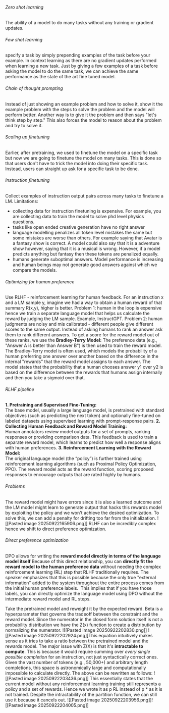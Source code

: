 ###### Zero shot learning
The ability of a model to do many tasks without any training or gradient updates.
###### Few shot learning
specify a task by simply prepending examples of the task before your example. In context learning as there are no gradient updates performed when learning a new task. Just by giving a few examples of a task before asking the model to do the same task, we can achieve the same performance as the state of the art fine tuned model. 
###### Chain of thought prompting
Instead of just showing an example problem and how to solve it, show it the example problem with the steps to solve the problem and the model will perform better. Another way is to give it the problem and then says "let's think step by step." This also forces the model to reason about the problem and try to solve it. 
###### Scaling up finetuning
Earlier, after pretraining, we used to finetune the model on a specific task but now we are going to finetune the model on many tasks. This is done so that users don't have to trick the model into doing their specific task. Instead, users can straight up ask for a specific task to be done. 
###### Instruction finetuning
Collect examples of instruction output pairs across many tasks to finetune a LM. 
Limitations:
- collecting data for instruction finetuning is expensive. For example, you are collecting data to train the model to solve phd level physics questions. 
- tasks like open ended creative generation have no right answer
- language modelling penalizes all token level mistakes the same but some mistakes are worse than others. For example saying that Avatar is a fantasy show is correct. A model could also say that it is a adventure show however, saying that it is a musical is wrong. However, if a model predicts anything but fantasy then these tokens are penalized equally. 
- humans generate suboptimal answers. Model performance is increasing and human beings may not generate good answers against which we compare the models.
###### Optimizing for human preference
Use RLHF - reinforcement learning for human feedback. For an instruction x and a LM sample y, imagine we had a way to obtain a human reward of that summary R(x,y), higher is better. 
Problem 1:  human in the loop is expensive hence we train a separate language model that helps us calculate the reward by judging the LM sample. Example, InstructGPT.
Problem 2: human judgments are noisy and mis calibrated - different people give different scores to the same output. Instead of asking humans to rank an answer ask them to rank different answers. To get a score for the reward model out of these ranks, we use the **Bradley-Terry Model:** The preference data (e.g., "Answer A is better than Answer B") is then used to train the reward model. The Bradley-Terry model is often used, which models the probability of a human preferring one answer over another based on the difference in the internal "rewards" that the reward model assigns to each answer. The model states that the probability that a human chooses answer y1 over y2 is based on the difference between the rewards that humans assign internally and then you take a sigmoid over that. 
###### RLHF pipeline
**1. Pretraining and Supervised Fine-Tuning:**  
The base model, usually a large language model, is pretrained with standard objectives (such as predicting the next token) and optionally fine-tuned on labeled datasets using supervised learning with prompt-response pairs.
**2. Collecting Human Feedback and Reward Model Training:**  
Human annotators review model outputs for a set of prompts, ranking responses or providing comparison data. This feedback is used to train a separate reward model, which learns to predict how well a response aligns with human preferences.
**3. Reinforcement Learning with the Reward Model:**  
The original language model (the “policy”) is further trained using reinforcement learning algorithms (such as Proximal Policy Optimization, PPO). The reward model acts as the reward function, scoring proposed responses to encourage outputs that are rated highly by humans.
###### Problems
The reward model might have errors since it is also a learned outcome and the LM model might learn to generate output that hacks this rewards model by exploiting the policy and we won't achieve the desired optimization. To solve this, we can add a penalty for drifting too far from the initialization.
![[Pasted image 20250922165906.png]]
RLHF can be incredibly complex hence we shift to direct preference optimization.
###### Direct preference optimization
DPO allows for writing the **reward model directly in terms of the language model itself**
Because of this direct relationship, you can **directly fit the reward model to the human preference data** without needing the complex reinforcement learning (RL) step that RLHF traditionally requires. The speaker emphasizes that this is possible because the only true "external information" added to the system throughout the entire process comes from the initial human preference labels.  This implies that if you have those labels, you can directly optimize the language model using DPO without the intermediate reward model and RL steps.

Take the pretrained model and reweight it by the expected reward. Beta is a hyperparameter that governs the tradeoff between the constraint and the reward model. Since the numerator in the closed form solution itself is not a probability distribution we have the Z(x) function to create a distribution by normalizing the numerator. 
![[Pasted image 20250922202830.png]]
![[Pasted image 20250922202924.png]]This equation intuitively makes sense as it tries to take a ratio between the pretrained model and the rewards model. The major issue with Z(X) is that it's **intractable to compute**. This is because it would require summing over _every single possible completion_ for an instruction, not just syntactically correct ones. Given the vast number of tokens (e.g., 50,000+) and arbitrary length completions, this space is astronomically large and computationally impossible to calculate directly. The above can be rewritten as follows:
![[Pasted image 20250922203436.png]]
This essentially states that the current model without any reinforcement learning training still represents a policy and a set of rewards. Hence we wrote it as p RL instead of p * as it is not trained. 
Despite the intractability of the partition function, we can still use it because it cancels out. 
![[Pasted image 20250922203956.png]]![[Pasted image 20250922204005.png]]
